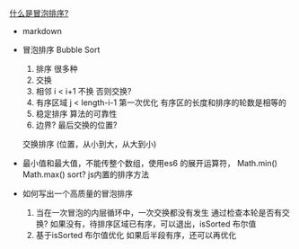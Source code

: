 [什么是冒泡排序?](https://juejin.cn/post/6844903688415215624)

- markdown
- 冒泡排序  Bubble Sort
    1. 排序
        很多种
    2. 交换
    3. 相邻     i < i+1 不换 否则交换?
    4. 有序区域 j < length-i-1 第一次优化 有序区的长度和排序的轮数是相等的
    5. 稳定排序 算法的可靠性
    6. 边界? 最后交换的位置?


    交换排序 (位置，从小到大，从大到小)
- 最小值和最大值，不能传整个数组，使用es6 的展开运算符，
    Math.min()
    Math.max()
    sort? js内置的排序方法

- 如何写出一个高质量的冒泡排序
    1. 当在一次冒泡的内层循环中，一次交换都没有发生
        通过检查本轮是否有交换? 如果没有，待排序区域已有序，可以退出，isSorted 布尔值
    2. 基于isSorted 布尔值优化
        如果后半段有序，还可以再优化